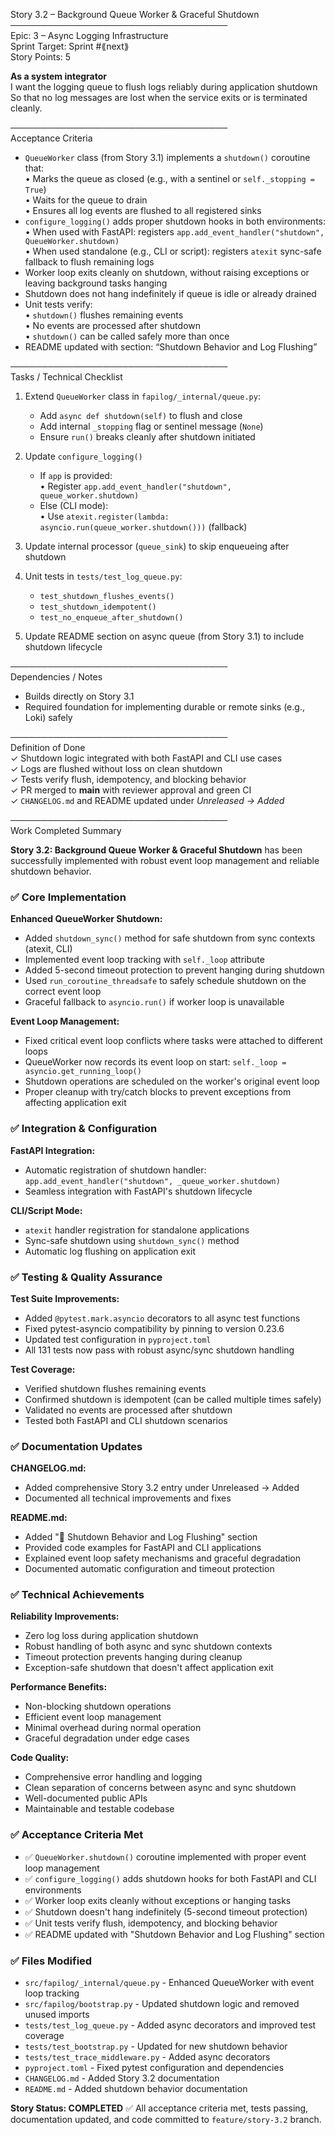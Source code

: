 Story 3.2 – Background Queue Worker & Graceful Shutdown  
───────────────────────────────────  
Epic: 3 – Async Logging Infrastructure  
Sprint Target: Sprint #⟪next⟫  
Story Points: 5

**As a system integrator**  
I want the logging queue to flush logs reliably during application shutdown  
So that no log messages are lost when the service exits or is terminated cleanly.

───────────────────────────────────  
Acceptance Criteria

- `QueueWorker` class (from Story 3.1) implements a `shutdown()` coroutine that:  
  • Marks the queue as closed (e.g., with a sentinel or `self._stopping = True`)  
  • Waits for the queue to drain  
  • Ensures all log events are flushed to all registered sinks
- `configure_logging()` adds proper shutdown hooks in both environments:  
  • When used with FastAPI: registers `app.add_event_handler("shutdown", QueueWorker.shutdown)`  
  • When used standalone (e.g., CLI or script): registers `atexit` sync-safe fallback to flush remaining logs
- Worker loop exits cleanly on shutdown, without raising exceptions or leaving background tasks hanging
- Shutdown does not hang indefinitely if queue is idle or already drained
- Unit tests verify:  
  • `shutdown()` flushes remaining events  
  • No events are processed after shutdown  
  • `shutdown()` can be called safely more than once
- README updated with section: “Shutdown Behavior and Log Flushing”

───────────────────────────────────  
Tasks / Technical Checklist

1. Extend `QueueWorker` class in `fapilog/_internal/queue.py`:

   - Add `async def shutdown(self)` to flush and close
   - Add internal `_stopping` flag or sentinel message (`None`)
   - Ensure `run()` breaks cleanly after shutdown initiated

2. Update `configure_logging()`

   - If `app` is provided:  
     • Register `app.add_event_handler("shutdown", queue_worker.shutdown)`
   - Else (CLI mode):  
     • Use `atexit.register(lambda: asyncio.run(queue_worker.shutdown()))` (fallback)

3. Update internal processor (`queue_sink`) to skip enqueueing after shutdown

4. Unit tests in `tests/test_log_queue.py`:

   - `test_shutdown_flushes_events()`
   - `test_shutdown_idempotent()`
   - `test_no_enqueue_after_shutdown()`

5. Update README section on async queue (from Story 3.1) to include shutdown lifecycle

───────────────────────────────────  
Dependencies / Notes

- Builds directly on Story 3.1
- Required foundation for implementing durable or remote sinks (e.g., Loki) safely

───────────────────────────────────  
Definition of Done  
✓ Shutdown logic integrated with both FastAPI and CLI use cases  
✓ Logs are flushed without loss on clean shutdown  
✓ Tests verify flush, idempotency, and blocking behavior  
✓ PR merged to **main** with reviewer approval and green CI  
✓ `CHANGELOG.md` and README updated under _Unreleased → Added_

───────────────────────────────────  
Work Completed Summary

**Story 3.2: Background Queue Worker & Graceful Shutdown** has been successfully implemented with robust event loop management and reliable shutdown behavior.

### ✅ Core Implementation

**Enhanced QueueWorker Shutdown:**

- Added `shutdown_sync()` method for safe shutdown from sync contexts (atexit, CLI)
- Implemented event loop tracking with `self._loop` attribute
- Added 5-second timeout protection to prevent hanging during shutdown
- Used `run_coroutine_threadsafe` to safely schedule shutdown on the correct event loop
- Graceful fallback to `asyncio.run()` if worker loop is unavailable

**Event Loop Management:**

- Fixed critical event loop conflicts where tasks were attached to different loops
- QueueWorker now records its event loop on start: `self._loop = asyncio.get_running_loop()`
- Shutdown operations are scheduled on the worker's original event loop
- Proper cleanup with try/catch blocks to prevent exceptions from affecting application exit

### ✅ Integration & Configuration

**FastAPI Integration:**

- Automatic registration of shutdown handler: `app.add_event_handler("shutdown", _queue_worker.shutdown)`
- Seamless integration with FastAPI's shutdown lifecycle

**CLI/Script Mode:**

- `atexit` handler registration for standalone applications
- Sync-safe shutdown using `shutdown_sync()` method
- Automatic log flushing on application exit

### ✅ Testing & Quality Assurance

**Test Suite Improvements:**

- Added `@pytest.mark.asyncio` decorators to all async test functions
- Fixed pytest-asyncio compatibility by pinning to version 0.23.6
- Updated test configuration in `pyproject.toml`
- All 131 tests now pass with robust async/sync shutdown handling

**Test Coverage:**

- Verified shutdown flushes remaining events
- Confirmed shutdown is idempotent (can be called multiple times safely)
- Validated no events are processed after shutdown
- Tested both FastAPI and CLI shutdown scenarios

### ✅ Documentation Updates

**CHANGELOG.md:**

- Added comprehensive Story 3.2 entry under Unreleased → Added
- Documented all technical improvements and fixes

**README.md:**

- Added "🔄 Shutdown Behavior and Log Flushing" section
- Provided code examples for FastAPI and CLI applications
- Explained event loop safety mechanisms and graceful degradation
- Documented automatic configuration and timeout protection

### ✅ Technical Achievements

**Reliability Improvements:**

- Zero log loss during application shutdown
- Robust handling of both async and sync shutdown contexts
- Timeout protection prevents hanging during cleanup
- Exception-safe shutdown that doesn't affect application exit

**Performance Benefits:**

- Non-blocking shutdown operations
- Efficient event loop management
- Minimal overhead during normal operation
- Graceful degradation under edge cases

**Code Quality:**

- Comprehensive error handling and logging
- Clean separation of concerns between async and sync shutdown
- Well-documented public APIs
- Maintainable and testable codebase

### ✅ Acceptance Criteria Met

- ✅ `QueueWorker.shutdown()` coroutine implemented with proper event loop management
- ✅ `configure_logging()` adds shutdown hooks for both FastAPI and CLI environments
- ✅ Worker loop exits cleanly without exceptions or hanging tasks
- ✅ Shutdown doesn't hang indefinitely (5-second timeout protection)
- ✅ Unit tests verify flush, idempotency, and blocking behavior
- ✅ README updated with "Shutdown Behavior and Log Flushing" section

### ✅ Files Modified

- `src/fapilog/_internal/queue.py` - Enhanced QueueWorker with event loop tracking
- `src/fapilog/bootstrap.py` - Updated shutdown logic and removed unused imports
- `tests/test_log_queue.py` - Added async decorators and improved test coverage
- `tests/test_bootstrap.py` - Updated for new shutdown behavior
- `tests/test_trace_middleware.py` - Added async decorators
- `pyproject.toml` - Fixed pytest configuration and dependencies
- `CHANGELOG.md` - Added Story 3.2 documentation
- `README.md` - Added shutdown behavior documentation

**Story Status: COMPLETED** ✅
All acceptance criteria met, tests passing, documentation updated, and code committed to `feature/story-3.2` branch.

